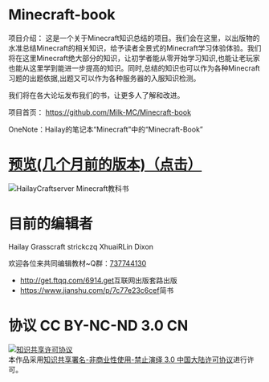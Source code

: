 # Minecraft-book 

项目介绍：
这是一个关于Minecraft知识总结的项目。我们会在这里，以出版物的水准总结Minecraft的相关知识，给予读者全景式的Minecraft学习体验体验。我们将在这里Minecraft绝大部分的知识，让初学者能从零开始学习知识,也能让老玩家也能从这里学到能进一步提高的知识。同时,总结的知识也可以作为各种Minecraft习题的出题依据,出题又可以作为各种服务器的入服知识检测。 

我们将在各大论坛发布我们的书，让更多人了解和改进。

项目首页： <https://github.com/Milk-MC/Minecraft-book>

OneNote：Hailay的笔记本“Minecraft”中的“Minecraft-Book”


# [预览(几个月前的版本)（点击）](http://book.windmill-town.club/)

![HailayCraftserver Minecraft教科书](images/页01.jpg)


# 目前的编辑者

Hailay Grasscraft strickczq XhuaiRLin Dixon

欢迎各位来共同编辑教材~Q群：[737744130](http://shang.qq.com/wpa/qunwpa?idkey=d36adb27045affe1e7a68bda61f72f46ab8dff6ee6bd5906b61659dc8ab95df9)

* <http://get.ftqq.com/6914.get>互联网出版套路出版
* <https://www.jianshu.com/p/7c77e23c6cef>简书

# 协议 CC BY-NC-ND 3.0 CN
<a rel="license" href="http://creativecommons.org/licenses/by-nc-nd/3.0/cn/"><img alt="知识共享许可协议" style="border-width:0" src="https://i.creativecommons.org/l/by-nc-nd/3.0/cn/88x31.png" /></a><br />本作品采用<a rel="license" href="http://creativecommons.org/licenses/by-nc-nd/3.0/cn/">知识共享署名-非商业性使用-禁止演绎 3.0 中国大陆许可协议</a>进行许可。
